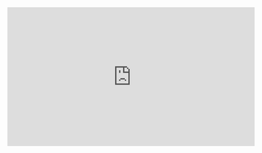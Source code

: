 
<iframe width="560" height="315" src="https://res.cloudinary.com/dhpe0g5zg/video/upload/v1727348391/23_Feed___LinkedIn_-_Google_Chrome_2024-09-26_16-24-03_f3s7e6.mp4" frameborder="0" allowfullscreen></iframe>
